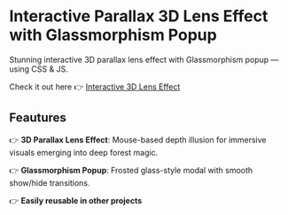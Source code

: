# Interactive Parallax 3D Lens Effect with Glassmorphism Popup

Stunning interactive 3D parallax lens effect with Glassmorphism popup — using CSS & JS.

Check it out here 👉 [Interactive 3D Lens Effect](https://mashakrot.github.io/parallax_3d_lens_effect/)

## Feautures 
👉 **3D Parallax Lens Effect**: Mouse-based depth illusion for immersive visuals emerging into deep forest magic.

👉 **Glassmorphism Popup**: Frosted glass-style modal with smooth show/hide transitions.

👉 **Easily reusable in other projects**
